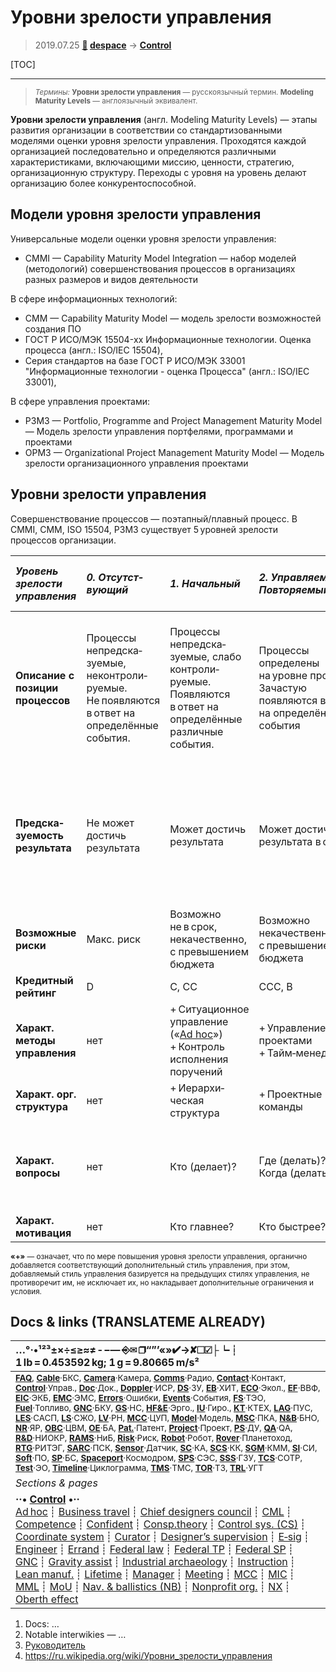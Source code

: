 # Уровни зрелости управления
> 2019.07.25 **[🚀](../index/index.md) [despace](index.md)** → **[Control](control.md)**

[TOC]

---

> <small>*Термины:* **Уровни зрелости управления** — русскоязычный термин. **Modeling Maturity Levels** — англоязычный эквивалент.</small>

**Уровни зрелости управления** (англ. Modeling Maturity Levels) — этапы развития организации в соответствии со стандартизованными моделями оценки уровня зрелости управления. Проходятся каждой организацией последовательно и определяются различными характеристиками, включающими миссию, ценности, стратегию, организационную структуру. Переходы с уровня на уровень делают организацию более конкурентоспособной.



## Модели уровня зрелости управления

Универсальные модели оценки уровня зрелости управления:

   - CMMI — Capability Maturity Model Integration — набор моделей (методологий) совершенствования процессов в организациях разных размеров и видов деятельности

В сфере информационных технологий:

   - CMM — Capability Maturity Model — модель зрелости возможностей создания ПО
   - ГОСТ Р ИСО/МЭК 15504-xx Информационные технологии. Оценка процесса (англ.: ISO/IEC 15504),
   - Серия стандартов на базе ГОСТ Р ИСО/МЭК 33001 "Информационные технологии - оценка Процесса" (англ.: ISO/IEC 33001),

В сфере управления проектами:

   - P3M3 — Portfolio, Programme and Project Management Maturity Model — Модель зрелости управления портфелями, программами и проектами
   - OPM3 — Organizational Project Management Maturity Model — Модель зрелости организационного управления проектами



<p style="page-break-after:always"> </p>

## Уровни зрелости управления

Совершенствование процессов — поэтапный/плавный процесс. В CMMI, CMM, ISO 15504, P3M3 существует 5 уровней зрелости процессов организации.

<small>

|*Уровень зрелости управления*|*0. Отсутст&shy;вующий*|*1. Начальный*|*2. Управля&shy;емый, Повторя&shy;емый*|*3. Определя&shy;емый, Стандарти&shy;зуемый*|*4. Измеряемый*|*5. Улучша&shy;емый, Оптими&shy;зируемый*|
|:--|:--|:--|:--|:--|:--|:--|
|**Описание с позиции процессов**| Процессы непредска&shy;зуемые, неконтроли&shy;руемые. Не появляются в ответ на определённые события. | Процессы непредска&shy;зуемые, слабо контроли&shy;руемые. Появляются в ответ на определённые различные события. | Процессы определены на уровне проектов. Зачастую появляются в ответ на определённые события | Процессы определены на уровне организации. Исполняются заранее. Конструи&shy;руются от начала (от источников) к результату (к потребителю) | Процессы измеряются и контролируются. Конструи&shy;руются «наоборот» — от ожидаемого результата (от потребителя) к началу (к источникам) | Фокус на совершен&shy;ствование процессов |
|**Предска&shy;зуемость результата**| Не может достичь результата | Может достичь результата | Может достичь результата в срок | Может достичь результата<br> в срок и качественно | Может в срок, качественно и в рамках заранее определяемого бюджета | Может в срок, качественно, в рамках заранее определяемого бюджета, с долгосрочным перспективным лидерством фирмы на рынке |
|**Возможные риски**| Макс. риск | Возможно не в срок, некачественно, с превышением бюджета | Возможно некачественно, с превышением бюджета | Возможно с превышением бюджета | Мин. риски в тактической перспективе. Возможны — в стратегической | Мин. риски в тактической и стратегической перспективах |
|**Кредитный рейтинг**| D | C, CC | CCC, B | BB, BBB | A, AA | AAA, AAA+ |
|**Характ. методы управления**| нет | + Ситуационное управление<br> («[Ad hoc](ad_hoc.md)»)<br>+ Контроль исполнения поручений | + Управление проектами<br> + Тайм‑менеджмент | + Управление процессами<br> + Управление качеством | + Управление по целям (Стратегическое управление)<br> + Управление по показателям |  + Управление знаниями<br> + Управление инновациями<br> + Управление изменениями |
|**Характ. орг. структура**| нет | + Иерархи&shy;ческая структура | + Проектные команды | + Конвейеры | + Матричная орг. структура | + Сетевая орг. структура |
|**Характ. вопросы**| нет | Кто (делает)? | Где (делать)?<br> Когда (делать)? | Как (делать)?<br> Что (обраба&shy;тывается, должно получиться)? | Зачем (всё это делать)?<br> Сколько (делать)? | Почему (это происходит)?<br> Как иначе (это можно сделать)?<br> Что модерни&shy;зировать? |
|**Характ. мотивация**| нет | Кто главнее? | Кто быстрее? | Кто качественнее? | Кто эффективнее? | Кто изобрета&shy;тельнее? |

**«+»** — означает, что по мере повышения уровня зрелости управления, органично добавляется соответствующий дополнительный стиль управления, при этом, добавляемый стиль управления базируется на предыдущих стилях управления, не противоречит им, не исключает их, но накладывает дополнительные ограничения и условия.</small>



<p style="page-break-after:always"> </p>

## Docs & links (TRANSLATEME ALREADY)
|…°·•¹²³±×÷≤≥≈≠ ‑ −— ⎆✉ ❐“”’«»✔→✘☐☑├┕┆ 1 lb = 0.453592 kg; 1 g = 9.80665 m/s²|
|:--|
|<small>**[FAQ](faq.md)**, **[Cable](cable.md)**·БКС, **[Camera](camera.md)**·Камера, **[Comms](comms.md)**·Радио, **[Contact](contact.md)**·Контакт, **[Control](control.md)**·Управ., **[Doc](doc.md)**·Док., **[Doppler](doppler.md)**·ИСР, **[DS](ds.md)**·ЗУ, **[EB](eb.md)**·ХИТ, **[ECO](ecology.md)**·Экол., **[EF](ef.md)**·ВВФ, **[ElC](elc.md)**·ЭКБ, **[EMC](emc.md)**·ЭМС, **[Errors](error.md)**·Ошибки, **[Events](event.md)**·События, **[FS](fs.md)**·ТЭО, **[Fuel](fuel.md)**·Топливо, **[GNC](gnc.md)**·БКУ, **[GS](scs.md)**·НС, **[HF&E](hfe.md)**·Эрго., **[IU](iu.md)**·Гиро., **[KT](kt.md)**·КТЕХ, **[LAG](lag.md)**·ПУC, **[LES](les.md)**·САСП, **[LS](ls.md)**·СЖО, **[LV](lv.md)**·РН, **[MCC](mcc.md)**·ЦУП, **[Model](model.md)**·Модель, **[MSC](sc.md)**·ПКА, **[N&B](nnb.md)**·БНО, **[NR](nr.md)**·ЯР, **[OBC](obc.md)**·ЦВМ, **[OE](oe.md)**·БА, **[Pat.](патент.md)**·Патент, **[Project](project.md)**·Проект, **[PS](ps.md)**·ДУ, **[QA](quality.md)**·QA, **[R&D](rnd.md)**·НИОКР, **[RAMS](rams.md)**·НиБ, **[Risk](risk.md)**·Риск, **[Robot](robotics.md)**·Робот, **[Rover](rover.md)**·Планетоход, **[RTG](rtg.md)**·РИТЭГ, **[SARC](sarc.md)**·ПСК, **[Sensor](sensor.md)**·Датчик, **[SC](sc.md)**·КА, **[SCS](scs.md)**·КК, **[SGM](sgm.md)**·КММ, **[SI](si.md)**·СИ, **[Soft](soft.md)**·ПО, **[SP](sp.md)**·БС, **[Spaceport](spaceport.md)**·Космодром, **[SPS](sps.md)**·СЭС, **[SSS](sss.md)**·ГЗУ, **[TCS](tcs.md)**·СОТР, **[Test](test.md)**·ЭО, **[Timeline](timeline.md)**·Циклограмма, **[TMS](tms.md)**·ТМС, **[TOR](tor.md)**·ТЗ, **[TRL](trl.md)**·УГТ</small>|
|*Sections & pages*|
|**··• [Control](Control.md) •··**<br> [Ad hoc](ad_hoc.md) ┊ [Business travel](business_travel.md) ┊ [Chief designers council](cocd.md) ┊ [CML](cml.md) ┊ [Competence](competence.md) ┊ [Confident](confident.md) ┊ [Consp.theory](consp_theory.md) ┊ [Control sys. (CS)](cs.md) ┊ [Coordinate system](coord_sys.md) ┊ [Curator](curator.md) ┊ [Designer’s supervision](des_spv.md) ┊ [E‑sig](esig.md) ┊ [Engineer](engineer.md) ┊ [Errand](errand.md) ┊ [Federal law](fed_law.md) ┊ [Federal TP](fed_tp.md) ┊ [Federal SP](fed_sp.md) ┊ [GNC](gnc.md) ┊ [Gravity assist](gravass.md) ┊ [Industrial archaeology](ind_arch.md) ┊ [Instruction](instruction.md) ┊ [Lean manuf.](lean_man.md) ┊ [Lifetime](lifetime.md) ┊ [Manager](manager.md) ┊ [Meeting](meeting.md) ┊ [MCC](mcc.md) ┊ [MIC](mic.md) ┊ [MML](mml.md) ┊ [MoU](mou.md) ┊ [Nav. & ballistics (NB)](nnb.md) ┊ [Nonprofit org.](nonprof_org.md) ┊ [NX](nx.md) ┊ [Oberth effect](oberth_eff.md) | ┊ [Org.structure](orgstruct.md) ┊ [Outcomes commission](outccom.md) ┊ [Patent](patent_res.md) ┊ [Peter prin.](peter_principle.md) ┊ [Plan](plan.md) ┊ [PMBok](pmbok.md) ┊ [Quorum](quorum.md) ┊ [R&D management](rnd_mgmt.md) ┊ [R&D support](rnd_support.md) ┊ [Recursion](recurs.md) ┊ [Schulze_method](schulze_method.md) ┊ [Sci'N'Tech activities](st_act.md) ┊ [Sci'N'Tech council](satc.md) ┊ [Single-window system](sw_sys.md) ┊ [Situ.leadership](situ_leadership.md) ┊ [Skunk works](skunk_works.md) ┊ [State arm. plan](plan_sa.md) ┊ [Swamp](swamp.md) ┊ [Teamcenter](teamcenter.md) ┊ [TRIZ](triz.md) ┊ [TRL](trl.md) ┊ [Veto](veto.md) ┊ [Workflow](workflow.md) ┊ [Workgroup](wg.md)|

   1. Docs: …
   1. Notable interwikies — …
   1. [Руководитель](manager.md)
   1. <https://ru.wikipedia.org/wiki/Уровни_зрелости_управления>
